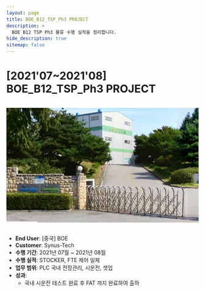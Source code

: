 ```yaml
---
layout: page
title: BOE_B12_TSP_Ph3 PROJECT
description: >
  BOE B12 TSP Ph3 물류 수행 실적을 정리합니다.
hide_description: true
sitemap: false
---
```

# [2021'07~2021'08] BOE_B12_TSP_Ph3 PROJECT

<img src="/assets/img/blog/ShinsungFA.jpeg" alt="신성FA(음성)" style="max-width:100%; height:auto; margin: 1em 0;" />

- **End User**: [중국] BOE
- **Customer**: Synus-Tech
- **수행 기간**: 2021년 07월 ~ 2021년 08월
- **수행 실적**: STOCKER, FTE 제어 일체
- **업무 범위**: PLC 국내 전장관리, 시운전, 셋업
- **성과**:
  - 국내 시운전 테스트 완료 후 FAT 까지 완료하여 출하
